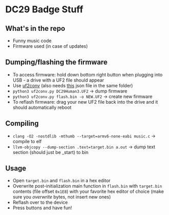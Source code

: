 # DC29 Badge Stuff

## What's in the repo
+ Funny music code
+ Firmware used (in case of updates)

## Dumping/flashing the firmware
+ To access firmware: hold down bottom right button when plugging into USB - a drive with a UF2 file should appear
+ Use [uf2conv](https://github.com/microsoft/uf2/blob/master/utils/uf2conv.py) (also needs [this](https://github.com/microsoft/uf2/blob/master/utils/uf2families.json) json file in the same folder)
+ `python3 uf2conv.py DC29Human3.UF2` -> dump firmware
+ `python3 uf2conv.py flash.bin -o NEW.UF2` -> create new firmware
+ To reflash firmware: drag your new UF2 file back into the drive and it should automatically reboot

## Compiling
+ `clang -O2 -nostdlib -mthumb --target=armv6-none-eabi music.c` -> compile to elf 
+ `llvm-objcopy --dump-section .text=target.bin a.out` -> dump text section (should just be _start) to bin

## Usage
+ Open `target.bin` and `flash.bin` in a hex editor
+ Overwrite post-initialization main function in `flash.bin` with `target.bin` contents (file offset `0x1E8`) with your favorite hex editor of choice (make sure you *overwrite* bytes, not insert new ones)
+ Reflash over to the device 
+ Press buttons and have fun!
